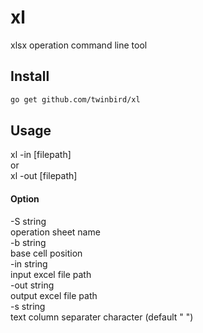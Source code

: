 # xl
xlsx operation command line tool

## Install

```sh
go get github.com/twinbird/xl
```

## Usage

  xl -in [filepath]  
  or  
  xl -out [filepath]  

#### Option

  -S string  
        operation sheet name  
  -b string  
        base cell position  
  -in string  
        input excel file path  
  -out string  
        output excel file path  
  -s string  
        text column separater character (default " ")  

